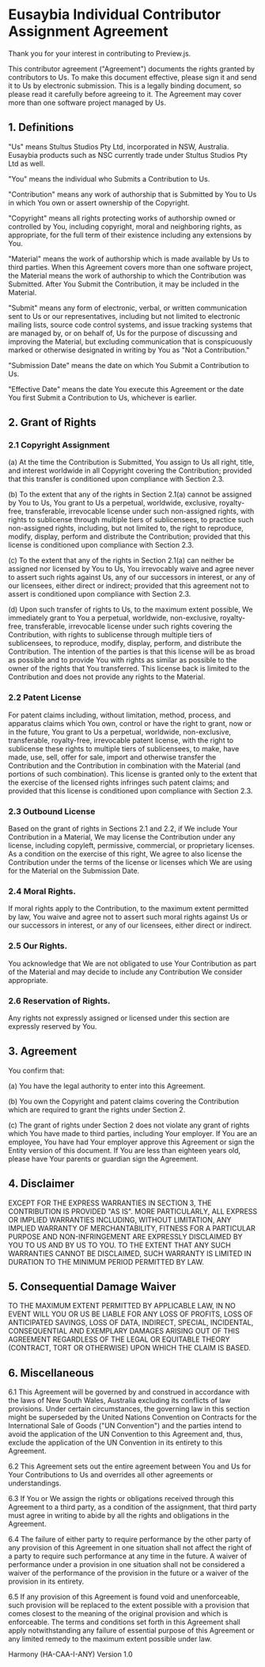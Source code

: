 # Eusaybia Individual Contributor Assignment Agreement

Thank you for your interest in contributing to Preview.js.

This contributor agreement ("Agreement") documents the rights granted by contributors to Us. To make this document effective, please sign it and send it to Us by electronic submission. This is a legally binding document, so please read it carefully before agreeing to it. The Agreement may cover more than one software project managed by Us.

## 1. Definitions

"Us" means Stultus Studios Pty Ltd, incorporated in NSW, Australia. Eusaybia products such as NSC currently trade under Stultus Studios Pty Ltd as well.

"You" means the individual who Submits a Contribution to Us.

"Contribution" means any work of authorship that is Submitted by You to Us in which You own or assert ownership of the Copyright.

"Copyright" means all rights protecting works of authorship owned or controlled by You, including copyright, moral and neighboring rights, as appropriate, for the full term of their existence including any extensions by You.

"Material" means the work of authorship which is made available by Us to third parties. When this Agreement covers more than one software project, the Material means the work of authorship to which the Contribution was Submitted. After You Submit the Contribution, it may be included in the Material.

"Submit" means any form of electronic, verbal, or written communication sent to Us or our representatives, including but not limited to electronic mailing lists, source code control systems, and issue tracking systems that are managed by, or on behalf of, Us for the purpose of discussing and improving the Material, but excluding communication that is conspicuously marked or otherwise designated in writing by You as "Not a Contribution."

"Submission Date" means the date on which You Submit a Contribution to Us.

"Effective Date" means the date You execute this Agreement or the date You first Submit a Contribution to Us, whichever is earlier.

## 2. Grant of Rights

### 2.1 Copyright Assignment

(a) At the time the Contribution is Submitted, You assign to Us all right, title, and interest worldwide in all Copyright covering the Contribution; provided that this transfer is conditioned upon compliance with Section 2.3.

(b) To the extent that any of the rights in Section 2.1(a) cannot be assigned by You to Us, You grant to Us a perpetual, worldwide, exclusive, royalty-free, transferable, irrevocable license under such non-assigned rights, with rights to sublicense through multiple tiers of sublicensees, to practice such non-assigned rights, including, but not limited to, the right to reproduce, modify, display, perform and distribute the Contribution; provided that this license is conditioned upon compliance with Section 2.3.

(c) To the extent that any of the rights in Section 2.1(a) can neither be assigned nor licensed by You to Us, You irrevocably waive and agree never to assert such rights against Us, any of our successors in interest, or any of our licensees, either direct or indirect; provided that this agreement not to assert is conditioned upon compliance with Section 2.3.

(d) Upon such transfer of rights to Us, to the maximum extent possible, We immediately grant to You a perpetual, worldwide, non-exclusive, royalty-free, transferable, irrevocable license under such rights covering the Contribution, with rights to sublicense through multiple tiers of sublicensees, to reproduce, modify, display, perform, and distribute the Contribution. The intention of the parties is that this license will be as broad as possible and to provide You with rights as similar as possible to the owner of the rights that You transferred. This license back is limited to the Contribution and does not provide any rights to the Material.

### 2.2 Patent License

For patent claims including, without limitation, method, process, and apparatus claims which You own, control or have the right to grant, now or in the future, You grant to Us a perpetual, worldwide, non-exclusive, transferable, royalty-free, irrevocable patent license, with the right to sublicense these rights to multiple tiers of sublicensees, to make, have made, use, sell, offer for sale, import and otherwise transfer the Contribution and the Contribution in combination with the Material (and portions of such combination). This license is granted only to the extent that the exercise of the licensed rights infringes such patent claims; and provided that this license is conditioned upon compliance with Section 2.3.

### 2.3 Outbound License

Based on the grant of rights in Sections 2.1 and 2.2, if We include Your Contribution in a Material, We may license the Contribution under any license, including copyleft, permissive, commercial, or proprietary licenses. As a condition on the exercise of this right, We agree to also license the Contribution under the terms of the license or licenses which We are using for the Material on the Submission Date.

### 2.4 Moral Rights.

If moral rights apply to the Contribution, to the maximum extent permitted by law, You waive and agree not to assert such moral rights against Us or our successors in interest, or any of our licensees, either direct or indirect.

### 2.5 Our Rights.

You acknowledge that We are not obligated to use Your Contribution as part of the Material and may decide to include any Contribution We consider appropriate.

### 2.6 Reservation of Rights.

Any rights not expressly assigned or licensed under this section are expressly reserved by You.

## 3. Agreement

You confirm that:

(a) You have the legal authority to enter into this Agreement.

(b) You own the Copyright and patent claims covering the Contribution which are required to grant the rights under Section 2.

(c) The grant of rights under Section 2 does not violate any grant of rights which You have made to third parties, including Your employer. If You are an employee, You have had Your employer approve this Agreement or sign the Entity version of this document. If You are less than eighteen years old, please have Your parents or guardian sign the Agreement.

## 4. Disclaimer

EXCEPT FOR THE EXPRESS WARRANTIES IN SECTION 3, THE CONTRIBUTION IS PROVIDED "AS IS". MORE PARTICULARLY, ALL EXPRESS OR IMPLIED WARRANTIES INCLUDING, WITHOUT LIMITATION, ANY IMPLIED WARRANTY OF MERCHANTABILITY, FITNESS FOR A PARTICULAR PURPOSE AND NON-INFRINGEMENT ARE EXPRESSLY DISCLAIMED BY YOU TO US AND BY US TO YOU. TO THE EXTENT THAT ANY SUCH WARRANTIES CANNOT BE DISCLAIMED, SUCH WARRANTY IS LIMITED IN DURATION TO THE MINIMUM PERIOD PERMITTED BY LAW.

## 5. Consequential Damage Waiver

TO THE MAXIMUM EXTENT PERMITTED BY APPLICABLE LAW, IN NO EVENT WILL YOU OR US BE LIABLE FOR ANY LOSS OF PROFITS, LOSS OF ANTICIPATED SAVINGS, LOSS OF DATA, INDIRECT, SPECIAL, INCIDENTAL, CONSEQUENTIAL AND EXEMPLARY DAMAGES ARISING OUT OF THIS AGREEMENT REGARDLESS OF THE LEGAL OR EQUITABLE THEORY (CONTRACT, TORT OR OTHERWISE) UPON WHICH THE CLAIM IS BASED.

## 6. Miscellaneous

6.1 This Agreement will be governed by and construed in accordance with the laws of New South Wales, Australia excluding its conflicts of law provisions. Under certain circumstances, the governing law in this section might be superseded by the United Nations Convention on Contracts for the International Sale of Goods ("UN Convention") and the parties intend to avoid the application of the UN Convention to this Agreement and, thus, exclude the application of the UN Convention in its entirety to this Agreement.

6.2 This Agreement sets out the entire agreement between You and Us for Your Contributions to Us and overrides all other agreements or understandings.

6.3 If You or We assign the rights or obligations received through this Agreement to a third party, as a condition of the assignment, that third party must agree in writing to abide by all the rights and obligations in the Agreement.

6.4 The failure of either party to require performance by the other party of any provision of this Agreement in one situation shall not affect the right of a party to require such performance at any time in the future. A waiver of performance under a provision in one situation shall not be considered a waiver of the performance of the provision in the future or a waiver of the provision in its entirety.

6.5 If any provision of this Agreement is found void and unenforceable, such provision will be replaced to the extent possible with a provision that comes closest to the meaning of the original provision and which is enforceable. The terms and conditions set forth in this Agreement shall apply notwithstanding any failure of essential purpose of this Agreement or any limited remedy to the maximum extent possible under law.

Harmony (HA-CAA-I-ANY) Version 1.0
